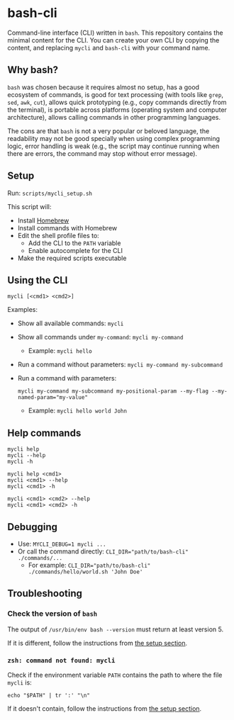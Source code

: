 # bash-cli

Command-line interface (CLI) written in `bash`. This repository contains the minimal content for the
CLI. You can create your own CLI by copying the content, and replacing `mycli` and `bash-cli` with
your command name.

## Why bash?

`bash` was chosen because it requires almost no setup, has a good ecosystem of commands, is good for
text processing (with tools like `grep`, `sed`, `awk`, `cut`), allows quick prototyping (e.g., copy
commands directly from the terminal), is portable across platforms (operating system and computer
architecture), allows calling commands in other programming languages.

The cons are that `bash` is not a very popular or beloved language, the readability may not be good
specially when using complex programming logic, error handling is weak (e.g., the script may
continue running when there are errors, the command may stop without error message).

## Setup

Run: `scripts/mycli_setup.sh`

This script will:

- Install [Homebrew](https://brew.sh/)
- Install commands with Homebrew
- Edit the shell profile files to:
  - Add the CLI to the `PATH` variable
  - Enable autocomplete for the CLI
- Make the required scripts executable

## Using the CLI

```shell
mycli [<cmd1> <cmd2>]
```

Examples:

- Show all available commands: `mycli`
- Show all commands under `my-command`: `mycli my-command`
  - Example: `mycli hello`
- Run a command without parameters: `mycli my-command my-subcommand`
- Run a command with parameters:

  `mycli my-command my-subcommand my-positional-param --my-flag --my-named-param="my-value"`
  - Example: `mycli hello world John`

## Help commands

```shell
mycli help
mycli --help
mycli -h

mycli help <cmd1>
mycli <cmd1> --help
mycli <cmd1> -h

mycli <cmd1> <cmd2> --help
mycli <cmd1> <cmd2> -h
```

## Debugging

- Use: `MYCLI_DEBUG=1 mycli ...`
- Or call the command directly: `CLI_DIR="path/to/bash-cli" ./commands/...`
  - For example: `CLI_DIR="path/to/bash-cli" ./commands/hello/world.sh 'John Doe'`

## Troubleshooting

### Check the version of `bash`

The output of `/usr/bin/env bash --version` must return at least version 5.

If it is different, follow the instructions from [the setup section](#setup).

### `zsh: command not found: mycli`

Check if the environment variable `PATH` contains the path to where the file `mycli` is:

```shell
echo "$PATH" | tr ':' "\n"
```

If it doesn't contain, follow the instructions from [the setup section](#setup).

